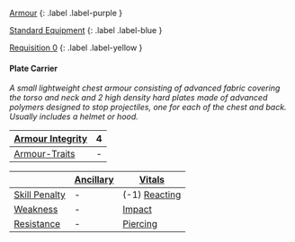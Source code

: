 
[Armour](Game/Armour-List)
{: .label .label-purple }

[Standard Equipment](Game/Standard-Equipment)
{: .label .label-blue }

[Requisition 0](Game/Deployment#Requisition)
{: .label .label-yellow }
#### Plate Carrier
*A small lightweight chest armour consisting of advanced fabric covering the torso and neck and 2 high density hard plates made of advanced polymers designed to stop projectiles, one for each of the chest and back. Usually includes a helmet or hood.*

| [Armour Integrity](Game/Core/Armour#Armour%20Integrity) | 4 |
| :---- | :---- |
| [Armour-Traits](Game/Core/Armour-Traits) | - |

|                                                            | [Ancillary](Game/Core/Injury#Ancillary) | [Vitals](Game/Core/Injury#Vitals)      |
| ---------------------------------------------------------- | --------------------------------------- | -------------------------------------- |
| [Skill Penalty](Game/Core/Armour#Skill%20Penalty)          | -                                       | (-1) [Reacting](Game/Core/Reacting) |
| [Weakness](Game/Core/Armour#Weakness%20and%20Resistance)   | -                                       | [Impact](Game/Core/Injury#Impact)      |
| [Resistance](Game/Core/Armour#Weakness%20and%20Resistance) | -                                       | [Piercing](Game/Core/Injury#Piercing)  |

